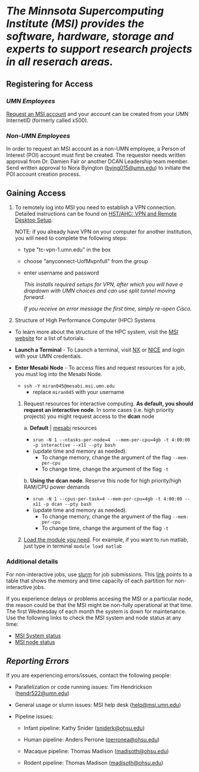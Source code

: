 # *The Minnsota Supercomputing Institute (MSI) provides the software, hardware, storage and experts to support research projects in all reserach areas.*

## **Registering for Access**

### *UMN Employees*

[Request an MSI account](https://www.msi.umn.edu/access) and your account can be created from your UMN InternetID (formerly called x500).

### *Non-UMN Employees*

In order to request an MSI account as a non-UMN employee, a Person of Interest (POI) account must first be created. The requestor needs written approval from Dr. Damien Fair or another DCAN Leadership team member. Send written approval to Nora Byington (bying015@umn.edu) to initiate the POI account creation process.

## **Gaining Access**

1. To remotely log into MSI you need to establish a VPN connection. Detailed instructions can be found on [HST/AHC: VPN and Remote Desktop Setup](https://it.umn.edu/services-technologies/how-tos/hstahc-vpn-remote-desktop-setup).

    NOTE: if you already have VPN on your computer for another institution, you will need to complete the following steps:

    - type "tc-vpn-1.umn.edu" in the box
    - choose "anyconnect-UofMvpnfull" from the group
    - enter username and password
      
      *This installs required setups for VPN, after which you will have a dropdown with UMN choices and can use split tunnel moving forward.*

      *If you receive an error message the first time, simply re-open Cisco.*


2. Structure of High Performance Computer (HPC) Systems  

- To learn more about the structure of the HPC system, visit the [MSI website](https://www.msi.umn.edu/tutorials) for a list of tutorials.  
- **Launch a Terminal** - To Launch a terminal, visit [NX](https://nx.msi.umn.edu/nxwebplayer) or [NICE](https://nice.msi.umn.edu/enginframe/vdi/vdi.xml?_uri=//com.enginframe.interactive/list.sessions) and login with your UMN credentials.  
- **Enter Mesabi Node** - To access files and request resources for a job, you must log into the Mesabi Node.  

  - `ssh -Y miran045@mesabi.msi.umn.edu`
    - replace `miran045` with your username

   1. Request resources for interactive computing. **As default, you should request an interactive node**. In some cases (i.e. high priority projects) you might request access to the **dcan** node

      a. **Default** | [mesabi](https://www.msi.umn.edu/content/mesabi) resources
        - `srun -N 1 --ntasks-per-node=4  --mem-per-cpu=4gb -t 4:00:00 -p interactive --x11 --pty bash`
        - (update time and memory as needed).
            - To change memory, change the argument of the flag `--mem-per-cpu`
            - To change time, change the argument of the flag `-t`

      b. **Using the dcan node**. Reserve this node for high priority/high RAM/CPU power demands
        - `srun -N 1 --cpus-per-task=4 --mem-per-cpu=4gb -t 4:00:00 --x11 -p dcan --pty bash`
        - (update time and memory as needed).
            - To change memory, change the argument of the flag `--mem-per-cpu`
            - To change time, change the argument of the flag `-t`

   2. [Load the module you need](https://www.msi.umn.edu/support/faq/what-module). For example, if you want to run matlab, just type in terminal `module load matlab`

### Additional details

For non-interactive jobs, use [slurm](https://www.msi.umn.edu/content/job-submission-and-scheduling-slurm) for job submissions. This [link](https://www.msi.umn.edu/partitions) points to a table that shows the memory and time capacity of each partition for non-interactive jobs.

If you experience delays or problems accesing the MSI or a particular node, the reason could be that the MSI might be non-fully operational at that time. The first Wednesday of each month the system is down for maintenance. Use the following links to check the MSI system and node status at any time:

- [MSI System status](https://status.msi.umn.edu/)
- [MSI node status](https://umgcdownload.msi.umn.edu/website/slurmnodes/index.html)

## *Reporting Errors*

If you are experiencing errors/issues, contact the following people:

- Parallelization or code running issues: Tim Hendrickson (hendr522@umn.edu)

- General usage or slumn issues: MSI help desk (help@msi.umn.edu)

- Pipeline issues:

  - Infant pipeline: Kathy Snider (sniderk@ohsu.edu)
  
  - Human pipeline: Anders Perrone (perronea@ohsu.edu)

  - Macaque pipeline: Thomas Madison (madisoth@ohsu.edu)

  - Rodent pipeline: Thomas Madison (madisoth@ohsu.edu)
  